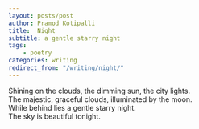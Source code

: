 ```yaml
---
layout: posts/post
author: Pramod Kotipalli
title:  Night
subtitle: a gentle starry night
tags:
    - poetry
categories: writing
redirect_from: "/writing/night/"
---
```


Shining on the clouds, the dimming sun, the city lights.  
The majestic, graceful clouds, illuminated by the moon.  
While behind lies a gentle starry night.  
The sky is beautiful tonight.  
